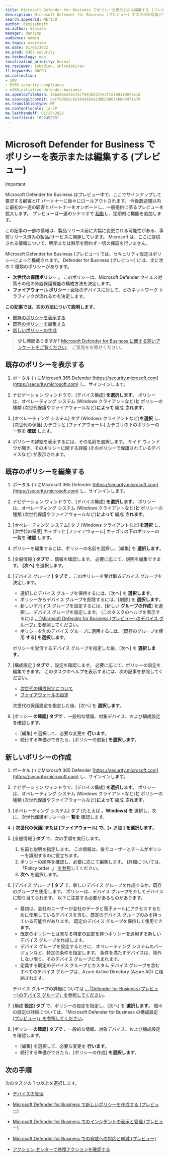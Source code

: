 ```yaml
---
title: Microsoft Defender for Business でポリシーを表示または編集する (プレビュー)
description: Microsoft Defender for Business (プレビュー) で次世代の保護ポリシーを表示、編集、作成、および削除する方法について説明します。
search.appverid: MET150
author: denisebmsft
ms.author: deniseb
manager: dansimp
audience: Admin
ms.topic: overview
ms.date: 01/06/2022
ms.prod: m365-security
ms.technology: mdb
localization_priority: Normal
ms.reviewer: inbadian, shlomiakirav
f1.keywords: NOCSH
ms.collection:
- SMB
- M365-security-compliance
- m365initiative-defender-business
ms.openlocfilehash: 1bba8ee25e172cf893bd337e3f15198110873e1d
ms.sourcegitcommit: aac7e002ec6e10a41baa2d0bd38614b0ed471a70
ms.translationtype: MT
ms.contentlocale: ja-JP
ms.lasthandoff: 01/27/2022
ms.locfileid: "62245293"
---
```

# <a name="view-or-edit-policies-in-microsoft-defender-for-business-preview"></a>Microsoft Defender for Business でポリシーを表示または編集する (プレビュー)

> [!IMPORTANT]
> Microsoft Defender for Business はプレビュー中で、ここでサインアップして要求する顧客と[](https://aka.ms/mdb-preview)IT パートナーに徐々にロールアウトされます。 今後数週間以内に最初の一連の顧客とパートナーをオンボードし、一般提供に至るプレビューを拡大します。 プレビューは一連のシナリオで [起動](mdb-tutorials.md#try-these-preview-scenarios)し、定期的に機能を追加します。
> 
> この記事の一部の情報は、製品リリース前に大幅に変更される可能性がある、事前リリース済みの製品/サービスに関連しています。 Microsoft は、ここに提供される情報について、明示または黙示を問わず一切の保証を行いません。 

Microsoft Defender for Business (プレビュー) では、セキュリティ設定はポリシーによって構成されます。 Defender for Business (プレビュー) には、主に次の 2 種類のポリシーがあります。

- **次世代の保護ポリシー 。** このポリシーは、Microsoft Defender ウイルス対策その他の脅威保護機能の構成方法を決定します。
- **ファイアウォール ポリシー :** 会社のデバイスに対して、どのネットワーク トラフィックが流れるかを決定します。

**この記事では、次の方法について説明します**。

- [既存のポリシーを表示する](#view-your-existing-policies)
- [既存のポリシーを編集する](#edit-an-existing-policy)
- [新しいポリシーの作成](#create-a-new-policy)

>
> **少し時間ありますか?**
> <a href="https://microsoft.qualtrics.com/jfe/form/SV_0JPjTPHGEWTQr4y" target="_blank">Microsoft Defender for Business に関する短いアンケートをご覧ください</a>。 ご意見をお寄せください。
>

## <a name="view-your-existing-policies"></a>既存のポリシーを表示する

1. ポータル ( ) にMicrosoft 365 Defender [https://security.microsoft.com](https://security.microsoft.com) し、サインインします。 

2. ナビゲーション ウィンドウで、[デバイス構成] **を選択します**。 ポリシーは、オペレーティング システム (Windows クライアントなど)**と** ポリシーの種類 (次世代保護やファイアウォールなど)**によって** 編成 **されます**。 

3. [オペレーティング システム] タブ (Windows クライアントなど)**を選択** し、[次世代の保護] カテゴリと [ファイアウォール] カテゴリの下のポリシーの一覧を **確認** します。 

4. ポリシーの詳細を表示するには、その名前を選択します。 サイド ウィンドウが開き、そのポリシーに関する詳細 (そのポリシーで保護されているデバイスなど) が表示されます。

## <a name="edit-an-existing-policy"></a>既存のポリシーを編集する

1. ポータル ( ) にMicrosoft 365 Defender [https://security.microsoft.com](https://security.microsoft.com) し、サインインします。 

2. ナビゲーション ウィンドウで、[デバイス構成] **を選択します**。 ポリシーは、オペレーティング システム (Windows クライアントなど)**と** ポリシーの種類 (次世代保護やファイアウォールなど)**によって** 編成 **されます**。 

3. [オペレーティング システム] タブ (Windows クライアントなど)**を選択** し、[次世代の保護] カテゴリと [ファイアウォール] カテゴリの下のポリシーの一覧を **確認** します。 

4. ポリシーを編集するには、ポリシーの名前を選択し、[編集] を **選択します**。

5. [全般情報 **] タブで** 、情報を確認します。 必要に応じて、説明を編集できます。 **[次へ]** を選択します。

6. [デバイス グループ **] タブで** 、このポリシーを受け取るデバイス グループを決定します。  

   - 選択したデバイス グループを保持するには、[次へ] を **選択します**。
   - ポリシーからデバイス グループを削除するには、[削除] を **選択します**。
   - 新しいデバイス グループを設定するには、[新しい **グループの作成**] を選択し、デバイス グループを設定します。 (このタスクのヘルプを表示するには [、「Microsoft Defender for Business (プレビュー) のデバイス グループ」を参照](mdb-create-edit-device-groups.md)してください。
   - ポリシーを別のデバイス グループに適用するには、[既存のグループを使用 **する] を選択します**。

   ポリシーを受信するデバイス グループを指定した後、[次へ] を **選択します**。

7. [構成設定 **] タブで** 、設定を確認します。 必要に応じて、ポリシーの設定を編集できます。 このタスクのヘルプを表示するには、次の記事を参照してください。 

   - [次世代の構成設定について](mdb-next-gen-configuration-settings.md)   
   - [ファイアウォールの設定](mdb-firewall.md)

   次世代の保護設定を指定した後、[次へ] を **選択します**。

8. [ポリシー **の確認] タブで** 、一般的な情報、対象デバイス、および構成設定を確認します。 

   - [編集] を選択して、必要な変更を **行います**。
   - 続行する準備ができたら、[ポリシーの更新] **を選択します**。

## <a name="create-a-new-policy"></a>新しいポリシーの作成

1. ポータル ( ) にMicrosoft 365 Defender [https://security.microsoft.com](https://security.microsoft.com) し、サインインします。 

2. ナビゲーション ウィンドウで、[デバイス構成] **を選択します**。 ポリシーは、オペレーティング システム (Windows クライアントなど)**と** ポリシーの種類 (次世代保護やファイアウォールなど)**によって** 編成 **されます**。 

3. [オペレーティング システム] タブ (たとえば **、Windows) を** 選択し、次に、次世代保護ポリシーの一 **覧を** 確認します。 

4. [ **次世代の保護] または [ファイアウォール]** **で、[+** 追加 **] を選択します**。

5. [全般情報 **] タブ** で、次の手順を実行します。

   1. 名前と説明を指定します。 この情報は、後でユーザーとチームがポリシーを識別するのに役立ちます。
   2. ポリシーの順序を確認し、必要に応じて編集します。 (詳細については、「Policy order .」 [を参照](mdb-policy-order.md)してください。
   3. **次へ** を選択します。 

7. [デバイス グループ **] タブ** で、新しいデバイス グループを作成するか、既存のグループを使用します。 ポリシーは、デバイス グループを介してデバイスに割り当てられます。 以下に注意する必要があるものがあります。

   - 最初は、会社のユーザーが会社のデータと電子メールにアクセスするために使用しているデバイスを含む、既定のデバイス グループのみを持っている可能性があります。 既定のデバイス グループを保持して使用できます。
   - 既定のポリシーとは異なる特定の設定を持つポリシーを適用する新しいデバイス グループを作成します。 
   - デバイス グループを設定するときに、オペレーティング システムのバージョンなど、特定の条件を指定します。 条件を満たすデバイスは、除外しない限り、そのデバイス グループに含まれます。 
   - 定義する既定のデバイス グループとカスタム デバイス グループを含むすべてのデバイス グループは、Azure Active Directory (Azure AD) に格納されます。

   デバイス グループの詳細については [、「Defender for Business (プレビュー)のデバイス グループ」を参照してください](mdb-create-edit-device-groups.md)。

8. [構成 **設定] タブ** で、ポリシーの設定を指定し、[次へ] を **選択します**。 個々の設定の詳細については、「Microsoft Defender for Business の構成設定 [(プレビュー)」を参照してください](mdb-next-gen-configuration-settings.md)。

9. [ポリシー **の確認] タブで** 、一般的な情報、対象デバイス、および構成設定を確認します。 

   - [編集] を選択して、必要な変更を **行います**。
   - 続行する準備ができたら、[ポリシーの作成] **を選択します**。


## <a name="next-steps"></a>次の手順

次のタスクの 1 つ以上を選択します。

- [デバイスの管理](mdb-manage-devices.md)

- [Microsoft Defender for Business で新しいポリシーを作成する (プレビュー)](mdb-create-new-policy.md)

- [Microsoft Defender for Business でのインシデントの表示と管理 (プレビュー)](mdb-view-manage-incidents.md)

- [Microsoft Defender for Business での脅威への対応と軽減 (プレビュー)](mdb-respond-mitigate-threats.md)

- [アクション センターで修復アクションを確認する](mdb-review-remediation-actions.md)